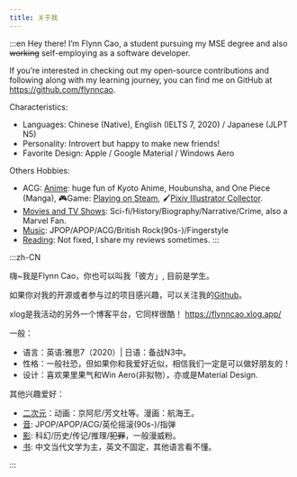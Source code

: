 ```yaml
---
title: 关于我
---
```


:::en
Hey there! I’m Flynn Cao, a student pursuing my MSE degree and also ~~working~~ self-employing as a software developer.

If you’re interested in checking out my open-source contributions and following along with my learning journey, you can find me on GitHub at https://github.com/flynncao.

Characteristics: 
* Languages: Chinese (Native), English (IELTS 7, 2020) / Japanese (JLPT N5)
* Personality: Introvert but happy to make new friends!
* Favorite Design: Apple / Google Material / Windows Aero


Others Hobbies: 
* ACG: [Anime](https://anilist.co/user/flynncao/): huge fun of Kyoto Anime, Houbunsha, and One Piece (Manga), 🎮Game: [Playing on Steam](https://steamcommunity.com/id/flynncao/), 🖌️[Pixiv Illustrator Collector](https://www.pixiv.net/users/25104547).
* [Movies and TV Shows](https://www.imdb.com/user/ur151854404): Sci-fi/History/Biography/Narrative/Crime, also a  Marvel Fan.
* [Music](https://open.spotify.com/user/31yq55jcmnkkkuhe4irsa7kphjoy): JPOP/APOP/ACG/British Rock(90s-)/Fingerstyle
* [Reading](https://www.goodreads.com/user/show/165341751-flynn-cao): Not fixed, I share my reviews sometimes.
:::




:::zh-CN

嗨~我是Flynn Cao，你也可以叫我「彼方」, 目前是学生。

如果你对我的开源或者参与过的项目感兴趣，可以关注我的[Github](https://github.com/FlynnCao/)。

xlog是我活动的另外一个博客平台，它同样很酷！ https://flynncao.xlog.app/

一般：

* 语言：英语:雅思7（2020）| 日语：备战N3中。
* 性格：一般社恐，但如果你和我爱好近似，相信我们一定是可以做好朋友的！
* 设计：喜欢果里果气和Win Aero(非拟物），亦或是Material Design.


其他兴趣爱好：
* [二次元](https://anilist.co/user/flynncao/)：动画：京阿尼/芳文社等。漫画：航海王。
* [音](https://open.spotify.com/user/31yq55jcmnkkkuhe4irsa7kphjoy): JPOP/APOP/ACG/英伦摇滚(90s-)/指弹
* [影](https://www.imdb.com/user/ur151854404): 科幻/历史/传记/推理/<del>犯罪</del>，一般漫威粉。
* [书](https://www.goodreads.com/user/show/165341751-flynn-cao): 中文当代文学为主，英文不固定，其他语言看不懂。
<!-- ## 装备

* <del>Mi 8</del>
* AirPods 2 + Earpods
* PC (10600KF + GTX1060)
* Lenovo Xiaoxin 14 Plus 
* iPad Pro 2020 (12.9") 
* iPhone 13
* Apple Watch Series 5
* ikbc c87
* Xbox Wireless Controller  -->
:::



